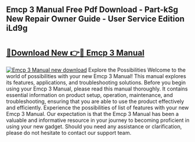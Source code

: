 ## Emcp 3 Manual Free Pdf Download - Part-kSg New Repair Owner Guide - User Service Edition iLd9g

# <h2><a href="http://bc62227.oget.top/?id=Emcp+3+Manual">🔗Download New 👉🔴 Emcp 3 Manual</a></h2>

[![Emcp 3 Manual new download](https://i.imgur.com/5g1atiW.png)](http://bc62227.oget.top/?id=Emcp+3+Manual)
Explore the Possibilities Welcome to the world of possibilities with your new Emcp 3 Manual! This manual explores its features, applications, and troubleshooting solutions. Before you begin using your Emcp 3 Manual, please read this manual thoroughly. It contains essential information on product setup, operation, maintenance, and troubleshooting, ensuring that you are able to use the product effectively and efficiently. Experience the possibilities of list of features with your new Emcp 3 Manual. Our expectation is that the Emcp 3 Manual has been a valuable and informative resource in your journey to becoming proficient in using your new gadget. Should you need any assistance or clarification, please do not hesitate to contact our support team.
